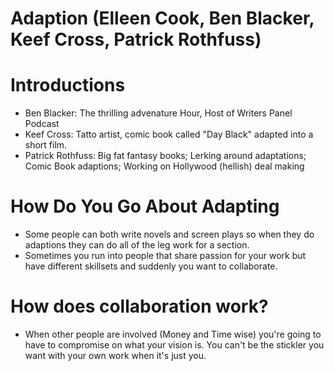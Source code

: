 # Adaption (Elleen Cook, Ben Blacker, Keef Cross, Patrick Rothfuss)

# Introductions
* Ben Blacker: The thrilling advenature Hour, Host of Writers Panel Podcast
* Keef Cross: Tatto artist, comic book called "Day Black" adapted into a short
film.
* Patrick Rothfuss: Big fat fantasy books; Lerking around adaptations; Comic 
Book adaptions; Working on Hollywood (hellish) deal making

# How Do You Go About Adapting
* Some people can both write novels and screen plays so when they do adaptions
they can do all of the leg work for a section.
* Sometimes you run into people that share passion for your work but have
different skillsets and suddenly you want to collaborate.

# How does collaboration work?
* When other people are involved (Money and Time wise) you're going to have to
compromise on what your vision is. You can't be the stickler you want with
your own work when it's just you.
